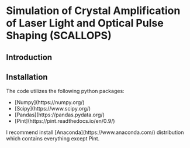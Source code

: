 # Simulation of Crystal Amplification of Laser Light and Optical Pulse Shaping (SCALLOPS)

## Introduction

## Installation

The code utilizes the following python packages:
<ul>
<li>[Numpy](https://numpy.org/)</li>
<li>[Scipy](https://www.scipy.org/)</li>
<li>[Pandas](https://pandas.pydata.org/)</li>
<li>[Pint](https://pint.readthedocs.io/en/0.9/)</li>
</ul>
I recommend install [Anaconda](https://www.anaconda.com/) distribution which contains everything except Pint.
